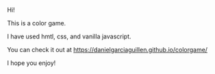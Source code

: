 Hi!

This is a color game.

I have used hmtl, css, and vanilla javascript.

You can check it out at https://danielgarciaguillen.github.io/colorgame/

I hope you enjoy!
